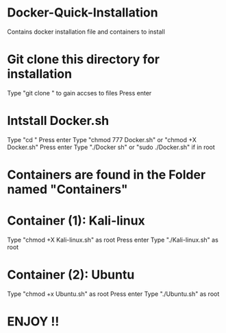 # Docker-Quick-Installation
Contains docker installation file and containers to install
# Git clone this directory for installation
Type "git clone <Repository>" to gain accses to files
Press enter
# Intstall Docker.sh
Type "cd <Repository name>"
Press enter
Type "chmod 777 Docker.sh" or "chmod +X Docker.sh"
Press enter
Type "./Docker sh" or "sudo ./Docker.sh" if in root

# Containers are found in the Folder named "Containers"

# Container (1): Kali-linux
Type "chmod +X Kali-linux.sh" as root 
Press enter
Type "./Kali-linux.sh" as root

# Container (2): Ubuntu
Type "chmod +x Ubuntu.sh" as root
Press enter
Type "./Ubuntu.sh" as root

# ENJOY !!
